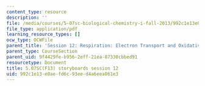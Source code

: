 ```yaml
---
content_type: resource
description: ''
file: /media/courses/5-07sc-biological-chemistry-i-fall-2013/992c1e13e0aefd6c93eed4a6eea061e3_sb_session12.pdf
file_type: application/pdf
learning_resource_types: []
ocw_type: OCWFile
parent_title: 'Session 12: Respiration: Electron Transport and Oxidative Phosphorylation'
parent_type: CourseSection
parent_uid: 9f4429fe-b956-2eff-21ea-87330cbbed91
resourcetype: Document
title: 5.07SC(F13) storyboards session 12
uid: 992c1e13-e0ae-fd6c-93ee-d4a6eea061e3
---
```


